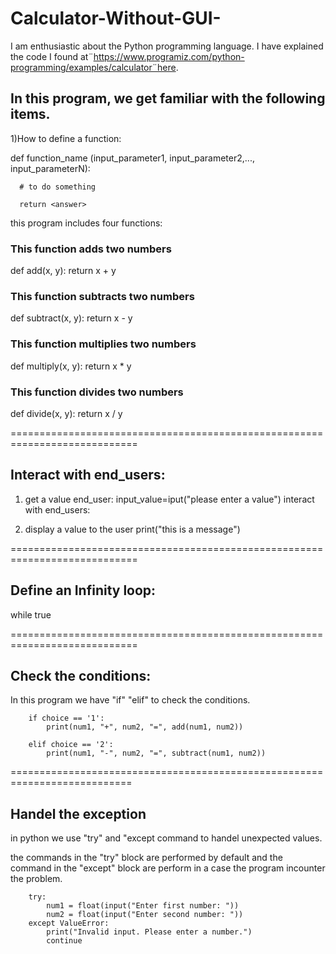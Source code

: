# Calculator-Without-GUI-
I am enthusiastic about the Python programming language. I have explained the code I found at¨https://www.programiz.com/python-programming/examples/calculator¨here.
## In this program, we get familiar with the following items.
1)How to define a function:
  
  
  def  function_name (input_parameter1, input_parameter2,..., input_parameterN):
      
      # to do something 
    
      return <answer> 
this program includes four functions:
  ### This function adds two numbers
  def add(x, y):
      return x + y
  
  ### This function subtracts two numbers
  def subtract(x, y):
      return x - y
  
  ### This function multiplies two numbers
  def multiply(x, y):
      return x * y
  
  ### This function divides two numbers
  def divide(x, y):
      return x / y

============================================================================

## Interact with end_users:
1) get a value end_user:
    input_value=iput("please enter a value")
   interact with end_users:

3) display a value to the user
   print("this is a message")

============================================================================
## Define an Infinity loop:
  while true

============================================================================

## Check the conditions: 
In this program we have "if" "elif" to check the conditions.

        if choice == '1':
            print(num1, "+", num2, "=", add(num1, num2))

        elif choice == '2':
            print(num1, "-", num2, "=", subtract(num1, num2))

===========================================================================

## Handel the exception 
in python we use "try" and "except command to handel unexpected values.

the commands in the "try" block are performed by default and the command in the "except" block are perform in a case the program incounter the problem.

        try:
            num1 = float(input("Enter first number: "))
            num2 = float(input("Enter second number: "))
        except ValueError:
            print("Invalid input. Please enter a number.")
            continue

